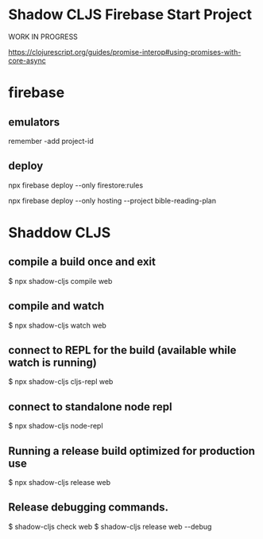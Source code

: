 # Shadow CLJS Firebase Start Project

WORK IN PROGRESS

https://clojurescript.org/guides/promise-interop#using-promises-with-core-async

# firebase

## emulators

remember -add project-id

## deploy

npx firebase deploy --only firestore:rules

npx firebase deploy --only hosting --project bible-reading-plan

# Shaddow CLJS

## compile a build once and exit
$ npx shadow-cljs compile web

## compile and watch
$ npx shadow-cljs watch web

## connect to REPL for the build (available while watch is running)
$ npx shadow-cljs cljs-repl web

## connect to standalone node repl
$ npx shadow-cljs node-repl

## Running a release build optimized for production use
$ npx shadow-cljs release web

## Release debugging commands.
$ shadow-cljs check web
$ shadow-cljs release web --debug
